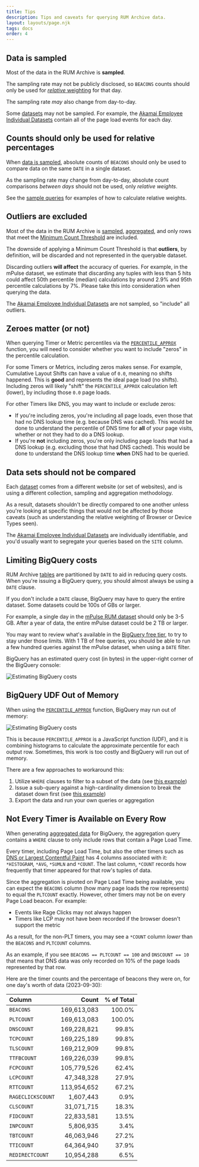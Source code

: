 ```yaml
---
title: Tips
description: Tips and caveats for querying RUM Archive data.
layout: layouts/page.njk
tags: docs
order: 4
---
```


## Data is sampled

Most of the data in the RUM Archive is **sampled**.

The sampling rate may not be publicly disclosed, so `BEACONS` counts should only be used for [_relative_ weighting](#counts-should-only-be-used-for-relative-percentages) for that day.

The sampling rate _may_ also change from day-to-day.

Some [datasets](/datasets) may not be sampled. For example, the [Akamai Employee Individual Datasets](/datasets#akamai-employee-individual-websites-datasets) contain all of the page load events for each day.

## Counts should only be used for relative percentages

When [data is sampled](#data-is-sampled), absolute counts of `BEACONS` should only be used to compare data on the same `DATE` in a single dataset.

As the sampling rate may change from day-to-day, absolute count comparisons _between days_ should not be used, only _relative weights_.

See the [sample queries](/docs/samples/#dimension-popularity-(as-a-percentage-of-total)) for examples of how to calculate relative weights.

## Outliers are excluded

Most of the data in the RUM Archive is [sampled](#data-is-sampled), [aggregated](/docs/methodology/#aggregation), and only rows that meet the [Minimum Count Threshold](/docs/methodology/#minimum-count-threshold) are included.

The downside of applying a Minimum Count Threshold is that **outliers**, by definition, will be discarded and not represented
in the queryable dataset.

Discarding outliers **will affect** the accuracy of queries.  For example, in the mPulse dataset, we estimate that discarding any tuples with less than 5 hits could affect 50th percentile (median) calculations by around 2.9% and 95th percentile calculations by 7%.  Please take this into consideration when querying the data.

The [Akamai Employee Individual Datasets](/datasets#akamai-employee-individual-websites-datasets) are not sampled, so "include" all outliers.

## Zeroes matter (or not)

When querying Timer or Metric percentiles via the [`PERCENTILE_APPROX`](/docs/querying/#approximate-percentiles) function, you will need to consider whether you want to include "zeros" in the percentile calculation.

For some Timers or Metrics, including zeros makes sense.  For example, Cumulative Layout Shifts can have a value of `0.0`, meaning no shifts happened.  This is **good** and represents the ideal page load (no shifts).  Including zeros will likely "shift" the `PERCENTILE_APPROX` calculation left (lower), by including those `0.0` page loads.

For other Timers like DNS, you may want to include or exclude zeros:

* If you're including zeros, you're including all page loads, even those that had no DNS lookup time (e.g. because DNS was cached).  This would be done to understand the percentile of DNS time for **all** of your page visits, whether or not they had to do a DNS lookup.
* If you're **not** including zeros, you're only including page loads that had a DNS lookup (e.g. excluding those that had DNS cached).  This would be done to understand the DNS lookup time **when** DNS had to be queried.

## Data sets should not be compared

Each [dataset](/datasets) comes from a different website (or set of websites), and is using a different collection, sampling and aggregation methodology.

As a result, datasets shouldn't be directly compared to one another unless you're looking at specific things that would not be affected by those caveats (such as understanding the relative weighting of Browser or Device Types seen).

The [Akamai Employee Individual Datasets](/datasets#akamai-employee-individual-websites-datasets) are individually identifiable, and you'd usually want to segregate your queries based on the `SITE` column.

## Limiting BigQuery costs

RUM Archive [tables](/docs/tables) are partitioned by `DATE` to aid in reducing query costs.  When you're issuing a BigQuery query, you should almost always be using a `DATE` clause.

If you don't include a `DATE` clause, BigQuery may have to query the entire dataset.  Some datasets could be 100s of GBs or larger.

For example, a single day in the [mPulse RUM dataset](/datasets) should only be 3-5 GB.  After a year of data, the entire mPulse dataset could be 2 TB or larger.

You may want to review what's available in the [BigQuery free tier](https://cloud.google.com/bigquery/pricing#free-tier), to try to stay under those limits.  With 1 TB of free queries, you should be able to run a few hundred queries against the mPulse dataset, when using a `DATE` filter.

BigQuery has an estimated query cost (in bytes) in the upper-right corner of the BigQuery console:

![Estimating BigQuery costs](/assets/tips-limiting-bigquery-costs-1.png)

## BigQuery UDF Out of Memory

When using the [`PERCENTILE_APPROX`](docs/querying/#approximate-percentiles) function, BigQuery may run out of memory:

![Estimating BigQuery costs](/assets/tips-bigquery-udf-out-of-memory-1.png)

This is because `PERCENTILE_APPROX` is a JavaScript function (UDF), and it is combining histograms to calculate the approximate percentile for each output row.  Sometimes, this work is too costly and BigQuery will run out of memory.

There are a few approaches to workaround this:

1. Utilize `WHERE` clauses to filter to a subset of the data (see [this example](/docs/samples/#page-load-time-by-country))
2. Issue a sub-query against a high-cardinality dimension to break the dataset down first (see [this example](/docs/samples/#page-load-time-by-country-(using-a-subquery)))
3. Export the data and run your own queries or aggregation

## Not Every Timer is Available on Every Row

When generating [aggregated data](/docs/methodology/#aggregation) for BigQuery, the aggregation query contains a `WHERE` clause to only include rows that contain a Page Load Time.

Every timer, including Page Load Time, but also the other timers such as [DNS or Largest Contentful Paint](/docs/tables/#timers-and-metrics) has 4 columns associated with it: `*HISTOGRAM`, `*AVG`, `*SUMLN` and `*COUNT`.  The last column, `*COUNT` records how frequently that timer appeared for that row's tuples of data.

Since the aggregation is pivoted on Page Load Time being available, you can expect the `BEACONS` column (how many page loads the row represents) to equal the `PLTCOUNT` exactly.  However, other timers may not be on every Page Load beacon.  For example:

* Events like Rage Clicks may not always happen
* Timers like LCP may not have been recorded if the browser doesn't support the metric

As a result, for the non-PLT timers, you may see a `*COUNT` column _lower_ than the `BEACONS` and `PLTCOUNT` columns.

As an example, if you see `BEACONS == PLTCOUNT == 100` and `DNSCOUNT == 10` that means that DNS data was only recorded on 10% of the page loads represented by that row.

Here are the timer counts and the percentage of beacons they were on, for one day's worth of data (2023-09-30):

| Column            |       Count | % of Total |
|:------------------|------------:|-----------:|
| `BEACONS`         | 169,613,083 |     100.0% |
| `PLTCOUNT`        | 169,613,083 |     100.0% |
| `DNSCOUNT`        | 169,228,821 |      99.8% |
| `TCPCOUNT`        | 169,225,189 |      99.8% |
| `TLSCOUNT`        | 169,212,909 |      99.8% |
| `TTFBCOUNT`       | 169,226,039 |      99.8% |
| `FCPCOUNT`        | 105,779,526 |      62.4% |
| `LCPCOUNT`        |  47,348,328 |      27.9% |
| `RTTCOUNT`        | 113,954,652 |      67.2% |
| `RAGECLICKSCOUNT` |   1,607,443 |       0.9% |
| `CLSCOUNT`        |  31,071,715 |      18.3% |
| `FIDCOUNT`        |  22,833,581 |      13.5% |
| `INPCOUNT`        |   5,806,935 |       3.4% |
| `TBTCOUNT`        |  46,063,946 |      27.2% |
| `TTICOUNT`        |  64,364,940 |      37.9% |
| `REDIRECTCOUNT`   |  10,954,288 |       6.5% |
